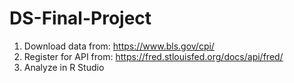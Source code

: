 # DS-Final-Project

1. Download data from: https://www.bls.gov/cpi/
2. Register for API from: https://fred.stlouisfed.org/docs/api/fred/
3. Analyze in R Studio
